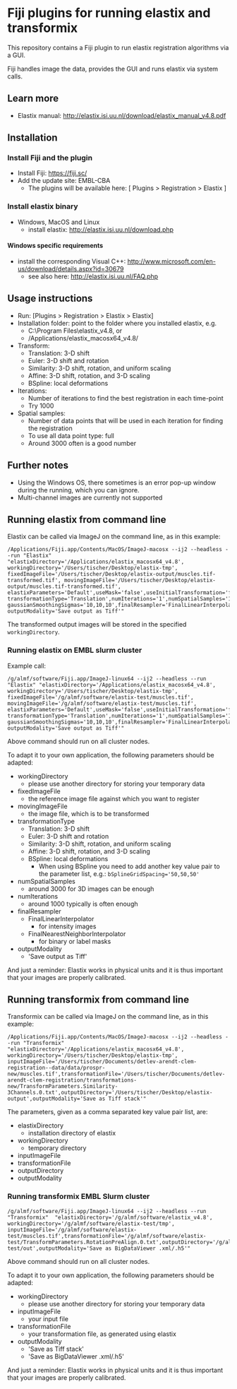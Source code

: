 # Fiji plugins for running elastix and transformix

This repository contains a Fiji plugin to run elastix registration algorithms via a GUI.

Fiji handles image the data, provides the GUI and runs elastix via system calls.

## Learn more

- Elastix manual: http://elastix.isi.uu.nl/download/elastix_manual_v4.8.pdf

## Installation

### Install Fiji and the plugin

- Install Fiji: https://fiji.sc/
- Add the update site: EMBL-CBA
	- The plugins will be available here: [ Plugins > Registration > Elastix ]

### Install elastix binary

- Windows, MacOS and Linux
  - install elastix: http://elastix.isi.uu.nl/download.php
 
#### Windows specific requirements

- install the corresponding Visual C++: http://www.microsoft.com/en-us/download/details.aspx?id=30679
    - see also here: http://elastix.isi.uu.nl/FAQ.php

## Usage instructions

- Run: [Plugins > Registration > Elastix > Elastix]
- Installation folder: point to the folder where you installed elastix, e.g.
	- C:\Program Files\elastix_v4.8, or
	- /Applications/elastix_macosx64_v4.8/
- Transform:
	- Translation: 3-D shift
	- Euler: 3-D shift and rotation
	- Similarity: 3-D shift, rotation, and uniform scaling
	- Affine: 3-D shift, rotation, and 3-D scaling
	- BSpline: local deformations
- Iterations:
	- Number of iterations to find the best registration in each time-point
	- Try 1000
- Spatial samples:
	- Number of data points that will be used in each iteration for finding the registration
	- To use all data point type: full
	- Around 3000 often is a good number

## Further notes

- Using the Windows OS, there sometimes is an error pop-up window during the running, which you can ignore.
- Multi-channel images are currently not supported


## Running elastix from command line

Elastix can be called via ImageJ on the command line, as in this example:

```
/Applications/Fiji.app/Contents/MacOS/ImageJ-macosx --ij2 --headless --run "Elastix" "elastixDirectory='/Applications/elastix_macosx64_v4.8', workingDirectory='/Users/tischer/Desktop/elastix-tmp', fixedImageFile='/Users/tischer/Desktop/elastix-output/muscles.tif-transformed.tif', movingImageFile='/Users/tischer/Desktop/elastix-output/muscles.tif-transformed.tif', elastixParameters='Default',useMask='false',useInitialTransformation='false', transformationType='Translation',numIterations='1',numSpatialSamples='100', gaussianSmoothingSigmas='10,10,10',finalResampler='FinalLinearInterpolator', outputModality='Save output as Tiff'"
```

The transformed output images will be stored in the specified `workingDirectory`. 


### Running elastix on EMBL slurm cluster

Example call:

```
/g/almf/software/Fiji.app/ImageJ-linux64 --ij2 --headless --run "Elastix" "elastixDirectory='/Applications/elastix_macosx64_v4.8', workingDirectory='/Users/tischer/Desktop/elastix-tmp', fixedImageFile='/g/almf/software/elastix-test/muscles.tif', movingImageFile='/g/almf/software/elastix-test/muscles.tif', elastixParameters='Default',useMask='false',useInitialTransformation='false', transformationType='Translation',numIterations='1',numSpatialSamples='100', gaussianSmoothingSigmas='10,10,10',finalResampler='FinalLinearInterpolator', outputModality='Save output as Tiff'"
```

Above command should run on all cluster nodes.

To adapt it to your own application, the following parameters should be adapted:

- workingDirectory
    - please use another directory for storing your temporary data
- fixedImageFile
    - the reference image file against which you want to register
- movingImageFile
    - the image file, which is to be transformed
- transformationType
    - Translation: 3-D shift
    - Euler: 3-D shift and rotation
    - Similarity: 3-D shift, rotation, and uniform scaling
    - Affine: 3-D shift, rotation, and 3-D scaling
    - BSpline: local deformations
        - When using BSpline you need to add another key value pair to the parameter list, e.g.: `bSplineGridSpacing='50,50,50'`
- numSpatialSamples
    - around 3000 for 3D images can be enough
- numIterations
    - around 1000 typically is often enough
- finalResampler
    - FinalLinearInterpolator
        - for intensity images
    - FinalNearestNeighborInterpolator
        - for binary or label masks
- outputModality
    - 'Save output as Tiff'

And just a reminder: Elastix works in physical units and it is thus important that your images are properly calibrated.

## Running transformix from command line

Transformix can be called via ImageJ on the command line, as in this example:

```
/Applications/Fiji.app/Contents/MacOS/ImageJ-macosx --ij2 --headless --run "Transformix"  "elastixDirectory='/Applications/elastix_macosx64_v4.8', workingDirectory='/Users/tischer/Desktop/elastix-tmp', inputImageFile='/Users/tischer/Documents/detlev-arendt-clem-registration--data/data/prospr-new/muscles.tif',transformationFile='/Users/tischer/Documents/detlev-arendt-clem-registration/transformations-new/TransformParameters.Similarity-3Channels.0.txt',outputDirectory='/Users/tischer/Desktop/elastix-output',outputModality='Save as Tiff stack'"
```

The parameters, given as a comma separated key value pair list, are:

- elastixDirectory
    - installation directory of elastix
- workingDirectory
    - temporary directory
- inputImageFile
- transformationFile
- outputDirectory
- outputModality

### Running transformix EMBL Slurm cluster

```
/g/almf/software/Fiji.app/ImageJ-linux64 --ij2 --headless --run "Transformix"  "elastixDirectory='/g/almf/software/elastix_v4.8', workingDirectory='/g/almf/software/elastix-test/tmp', inputImageFile='/g/almf/software/elastix-test/muscles.tif',transformationFile='/g/almf/software/elastix-test/TransformParameters.RotationPreAlign.0.txt',outputDirectory='/g/almf/software/elastix-test/out',outputModality='Save as BigDataViewer .xml/.h5'"
```

Above command should run on all cluster nodes.

To adapt it to your own application, the following parameters should be adapted:

- workingDirectory
    - please use another directory for storing your temporary data
- inputImageFile
    - your input file
- transformationFile
    - your transformation file, as generated using elastix 
- outputModality
    - 'Save as Tiff stack'
    - 'Save as BigDataViewer .xml/.h5'

And just a reminder: Elastix works in physical units and it is thus important that your images are properly calibrated.




